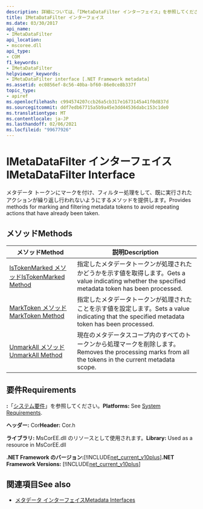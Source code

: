 ```yaml
---
description: 詳細については、「IMetaDataFilter インターフェイス」を参照してください。
title: IMetaDataFilter インターフェイス
ms.date: 03/30/2017
api_name:
- IMetaDataFilter
api_location:
- mscoree.dll
api_type:
- COM
f1_keywords:
- IMetaDataFilter
helpviewer_keywords:
- IMetaDataFilter interface [.NET Framework metadata]
ms.assetid: ec0856ef-8c56-40ba-bf60-86e0ce8b337f
topic_type:
- apiref
ms.openlocfilehash: c994574207ccb26a5cb317e1673145a41f0d837d
ms.sourcegitcommit: ddf7edb67715a5b9a45e3dd44536dabc153c1de0
ms.translationtype: MT
ms.contentlocale: ja-JP
ms.lasthandoff: 02/06/2021
ms.locfileid: "99677926"
---
```

# <a name="imetadatafilter-interface"></a><span data-ttu-id="7a888-103">IMetaDataFilter インターフェイス</span><span class="sxs-lookup"><span data-stu-id="7a888-103">IMetaDataFilter Interface</span></span>

<span data-ttu-id="7a888-104">メタデータ トークンにマークを付け、フィルター処理をして、既に実行されたアクションが繰り返し行われないようにするメソッドを提供します。</span><span class="sxs-lookup"><span data-stu-id="7a888-104">Provides methods for marking and filtering metadata tokens to avoid repeating actions that have already been taken.</span></span>  
  
## <a name="methods"></a><span data-ttu-id="7a888-105">メソッド</span><span class="sxs-lookup"><span data-stu-id="7a888-105">Methods</span></span>  
  
|<span data-ttu-id="7a888-106">メソッド</span><span class="sxs-lookup"><span data-stu-id="7a888-106">Method</span></span>|<span data-ttu-id="7a888-107">説明</span><span class="sxs-lookup"><span data-stu-id="7a888-107">Description</span></span>|  
|------------|-----------------|  
|[<span data-ttu-id="7a888-108">IsTokenMarked メソッド</span><span class="sxs-lookup"><span data-stu-id="7a888-108">IsTokenMarked Method</span></span>](imetadatafilter-istokenmarked-method.md)|<span data-ttu-id="7a888-109">指定したメタデータトークンが処理されたかどうかを示す値を取得します。</span><span class="sxs-lookup"><span data-stu-id="7a888-109">Gets a value indicating whether the specified metadata token has been processed.</span></span>|  
|[<span data-ttu-id="7a888-110">MarkToken メソッド</span><span class="sxs-lookup"><span data-stu-id="7a888-110">MarkToken Method</span></span>](imetadatafilter-marktoken-method.md)|<span data-ttu-id="7a888-111">指定したメタデータトークンが処理されたことを示す値を設定します。</span><span class="sxs-lookup"><span data-stu-id="7a888-111">Sets a value indicating that the specified metadata token has been processed.</span></span>|  
|[<span data-ttu-id="7a888-112">UnmarkAll メソッド</span><span class="sxs-lookup"><span data-stu-id="7a888-112">UnmarkAll Method</span></span>](imetadatafilter-unmarkall-method.md)|<span data-ttu-id="7a888-113">現在のメタデータスコープ内のすべてのトークンから処理マークを削除します。</span><span class="sxs-lookup"><span data-stu-id="7a888-113">Removes the processing marks from all the tokens in the current metadata scope.</span></span>|  
  
## <a name="requirements"></a><span data-ttu-id="7a888-114">要件</span><span class="sxs-lookup"><span data-stu-id="7a888-114">Requirements</span></span>  

 <span data-ttu-id="7a888-115">**:**「[システム要件](../../get-started/system-requirements.md)」を参照してください。</span><span class="sxs-lookup"><span data-stu-id="7a888-115">**Platforms:** See [System Requirements](../../get-started/system-requirements.md).</span></span>  
  
 <span data-ttu-id="7a888-116">**ヘッダー:** Cor</span><span class="sxs-lookup"><span data-stu-id="7a888-116">**Header:** Cor.h</span></span>  
  
 <span data-ttu-id="7a888-117">**ライブラリ:** MsCorEE.dll のリソースとして使用されます。</span><span class="sxs-lookup"><span data-stu-id="7a888-117">**Library:** Used as a resource in MsCorEE.dll</span></span>  
  
 <span data-ttu-id="7a888-118">**.NET Framework のバージョン:**[!INCLUDE[net_current_v10plus](../../../../includes/net-current-v10plus-md.md)]</span><span class="sxs-lookup"><span data-stu-id="7a888-118">**.NET Framework Versions:** [!INCLUDE[net_current_v10plus](../../../../includes/net-current-v10plus-md.md)]</span></span>  
  
## <a name="see-also"></a><span data-ttu-id="7a888-119">関連項目</span><span class="sxs-lookup"><span data-stu-id="7a888-119">See also</span></span>

- [<span data-ttu-id="7a888-120">メタデータ インターフェイス</span><span class="sxs-lookup"><span data-stu-id="7a888-120">Metadata Interfaces</span></span>](metadata-interfaces.md)
